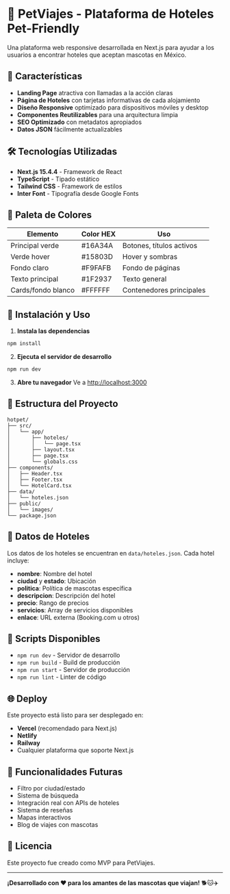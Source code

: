 # 🐾 PetViajes - Plataforma de Hoteles Pet-Friendly

Una plataforma web responsive desarrollada en Next.js para ayudar a los usuarios a encontrar hoteles que aceptan mascotas en México.

## 🎯 Características

- **Landing Page** atractiva con llamadas a la acción claras
- **Página de Hoteles** con tarjetas informativas de cada alojamiento
- **Diseño Responsive** optimizado para dispositivos móviles y desktop
- **Componentes Reutilizables** para una arquitectura limpia
- **SEO Optimizado** con metadatos apropiados
- **Datos JSON** fácilmente actualizables

## 🛠️ Tecnologías Utilizadas

- **Next.js 15.4.4** - Framework de React
- **TypeScript** - Tipado estático
- **Tailwind CSS** - Framework de estilos
- **Inter Font** - Tipografía desde Google Fonts

## 🎨 Paleta de Colores

| Elemento | Color HEX | Uso |
|----------|-----------|-----|
| Principal verde | #16A34A | Botones, títulos activos |
| Verde hover | #15803D | Hover y sombras |
| Fondo claro | #F9FAFB | Fondo de páginas |
| Texto principal | #1F2937 | Texto general |
| Cards/fondo blanco | #FFFFFF | Contenedores principales |

## 🚀 Instalación y Uso

1. **Instala las dependencias**
```bash
npm install
```

2. **Ejecuta el servidor de desarrollo**
```bash
npm run dev
```

3. **Abre tu navegador**
Ve a [http://localhost:3000](http://localhost:3000)

## 📁 Estructura del Proyecto

```
hotpet/
├── src/
│   └── app/
│       ├── hoteles/
│       │   └── page.tsx
│       ├── layout.tsx
│       ├── page.tsx
│       └── globals.css
├── components/
│   ├── Header.tsx
│   ├── Footer.tsx
│   └── HotelCard.tsx
├── data/
│   └── hoteles.json
├── public/
│   └── images/
└── package.json
```

## 📄 Datos de Hoteles

Los datos de los hoteles se encuentran en `data/hoteles.json`. Cada hotel incluye:

- **nombre**: Nombre del hotel
- **ciudad** y **estado**: Ubicación
- **politica**: Política de mascotas específica
- **descripcion**: Descripción del hotel
- **precio**: Rango de precios
- **servicios**: Array de servicios disponibles
- **enlace**: URL externa (Booking.com u otros)

## 🔧 Scripts Disponibles

- `npm run dev` - Servidor de desarrollo
- `npm run build` - Build de producción
- `npm run start` - Servidor de producción
- `npm run lint` - Linter de código

## 🌐 Deploy

Este proyecto está listo para ser desplegado en:
- **Vercel** (recomendado para Next.js)
- **Netlify**
- **Railway**
- Cualquier plataforma que soporte Next.js

## 🔮 Funcionalidades Futuras

- Filtro por ciudad/estado
- Sistema de búsqueda
- Integración real con APIs de hoteles
- Sistema de reseñas
- Mapas interactivos
- Blog de viajes con mascotas

## 📝 Licencia

Este proyecto fue creado como MVP para PetViajes.

---

**¡Desarrollado con ❤️ para los amantes de las mascotas que viajan!** 🐕🐱✈️
